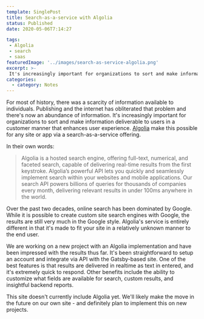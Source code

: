 ```yaml
---
template: SinglePost
title: Search-as-a-service with Algolia
status: Published
date: 2020-05-06T7:14:27
tags:
 - Algolia
 - search
 - saas
featuredImage: '../images/search-as-service-algolia.png'
excerpt: >-
 It's increasingly important for organizations to sort and make information deliverable to users in a customer manner that enhances user experience. [Algolia](https://www.algolia.com/) make this possible for any site or app via a search-as-a-service offering. e are working on a new project with an Algolia implementation and have been impressed with the results thus far.
categories:
  - category: Notes
---
```

For most of history, there was a scarcity of information available to individuals. Publishing and the internet has obliterated that problem and there's now an abundance of information. It's increasingly important for organizations to sort and make information deliverable to users in a customer manner that enhances user experience. [Algolia](https://www.algolia.com/) make this possible for any site or app via a search-as-a-service offering.

In their own words:
> Algolia is a hosted search engine, offering full-text, numerical, and faceted search, capable of delivering real-time results from the first keystroke. Algolia’s powerful API lets you quickly and seamlessly implement search within your websites and mobile applications. Our search API powers billions of queries for thousands of companies every month, delivering relevant results in under 100ms anywhere in the world.

Over the past two decades, online search has been dominated by Google. While it is possible to create custom site search engines with Google, the results are still very much in the Google style. Algolia's service is entirely different in that it's made to fit your site in a relatively unknown manner to the end user.

We are working on a new project with an Algolia implementation and have been impressed with the results thus far. It's been straightforward to setup an account and integrate via API with the Gatsby-based site. One of the best features is that results are delivered in realtime as text in entered, and it's extremely quick to respond. Other benefits include the ability to customize what fields are available for search, custom results, and insightful backend reports.

This site doesn't currently include Algolia yet. We'll likely make the move in the future on our own site - and definitely plan to implement this on new projects.
